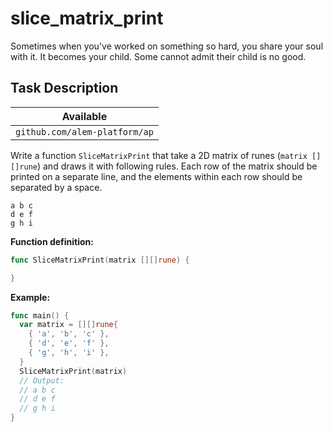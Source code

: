 # slice_matrix_print

<p data-story-username="lascar123">Sometimes when you've worked on something so hard, you share your soul with it. It becomes your child. Some cannot admit their child is no good.</p>

## Task Description

| Available                     |
| ----------------------------- |
| `github.com/alem-platform/ap` |

Write a function `SliceMatrixPrint` that take a 2D matrix of runes (`matrix [][]rune`) and draws it with following rules. Each row of the matrix should be printed on a separate line, and the elements within each row should be separated by a space.

```
a b c
d e f
g h i
```

**Function definition:**

```go
func SliceMatrixPrint(matrix [][]rune) {

}
```

**Example:**

```go
func main() {
  var matrix = [][]rune{
    { 'a', 'b', 'c' },
    { 'd', 'e', 'f' },
    { 'g', 'h', 'i' },
  }
  SliceMatrixPrint(matrix)
  // Output:
  // a b c
  // d e f
  // g h i
}
```
